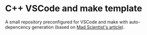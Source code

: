 # C++ VSCode and make template

A small repository preconfigured for VSCode and make with auto-depencency generation (based on <a href="http://make.mad-scientist.net/papers/advanced-auto-dependency-generation/">Mad Scientist's article</a>).
